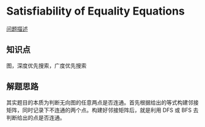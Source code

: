 # Satisfiability of Equality Equations

[问题描述](https://leetcode.com/problems/satisfiability-of-equality-equations/)

## 知识点

图，深度优先搜索，广度优先搜索

## 解题思路

其实题目的本质为判断无向图的任意两点是否连通。首先根据给出的等式构建邻接矩阵，同时记录下不连通的两个点。构建好邻接矩阵后，就是利用 DFS 或 BFS 去判断给出的点是否连通。
